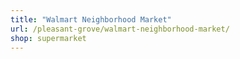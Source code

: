 ```yaml
---
title: "Walmart Neighborhood Market"
url: /pleasant-grove/walmart-neighborhood-market/
shop: supermarket
---
```

